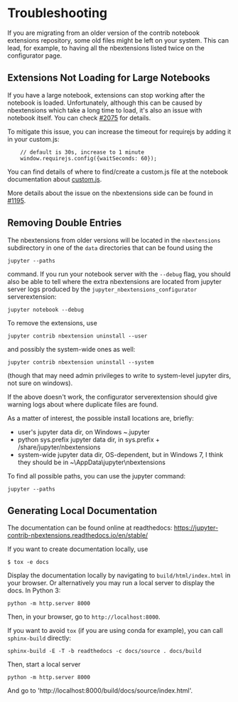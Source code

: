 Troubleshooting
===============

If you are migrating from an older version of the contrib notebook extensions
repository, some old files might be left on your system. This can lead, for
example, to having all the nbextensions listed twice on the configurator page.

Extensions Not Loading for Large Notebooks
-----------------------------------------
If you have a large notebook, extensions can stop working after the notebook is loaded.
Unfortunately, although this can be caused by nbextensions which take a long time to load,
it's also an issue with notebook itself. You can check [#2075](https://github.com/jupyter/notebook/issues/2075)
for details.

To mitigate this issue, you can increase the timeout for requirejs by adding it in your custom.js:

        // default is 30s, increase to 1 minute
        window.requirejs.config({waitSeconds: 60});
        
You can find details of where to find/create a custom.js file at the notebook documentation
about [custom.js](http://jupyter-notebook.readthedocs.io/en/latest/examples/Notebook/JavaScript%20Notebook%20Extensions.html#custom.js). 

More details about the issue on the nbextensions side can be found in [#1195](https://github.com/ipython-contrib/jupyter_contrib_nbextensions/issues/1195).

Removing Double Entries
-----------------------
The nbextensions from older versions will be located in the `nbextensions`
subdirectory in one of the `data` directories that can be found using the

    jupyter --paths

command. If you run your notebook server with the `--debug` flag, you should 
also be able to tell where the extra nbextensions are located from jupyter 
server logs produced by the `jupyter_nbextensions_configurator` serverextension:

    jupyter notebook --debug

To remove the extensions, use

`jupyter contrib nbextension uninstall --user`

and possibly the system-wide ones as well:

`jupyter contrib nbextension uninstall --system`

(though that may need admin privileges to write to system-level jupyter dirs, not sure on windows).

If the above doesn't work, the configurator serverextension should give warning logs about where duplicate files are found.

As a matter of interest, the possible install locations are, briefly:

 * user's jupyter data dir, on Windows ~\.jupyter
 * python sys.prefix jupyter data dir, in sys.prefix + /share/jupyter/nbextensions
 * system-wide jupyter data dir, OS-dependent, but in Windows 7, I think they should be in ~\AppData\jupyter\nbextensions
 
To find all possible paths, you can use the jupyter command:

    jupyter --paths

Generating Local Documentation
------------------------------

The documentation can be found online at readthedocs: 
    <https://jupyter-contrib-nbextensions.readthedocs.io/en/stable/>

If you want to create documentation locally, use

    $ tox -e docs

Display the documentation locally by navigating to `build/html/index.html`
in your browser. Or alternatively you may run a local server to display the docs.
In Python 3:

    python -m http.server 8000

Then, in your browser, go to `http://localhost:8000`.
   

If you want to avoid `tox` (if you are using conda for example), you can call `sphinx-build` directly: 

    sphinx-build -E -T -b readthedocs -c docs/source . docs/build


Then, start a local server

    python -m http.server 8000

And go to 'http://localhost:8000/build/docs/source/index.html'.
